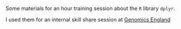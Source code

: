 
Some materials for an hour training session about the `R` library `dplyr`.

I used them for an internal skill share session at [Genomics England](https://www.genomicsengland.co.uk/) 
